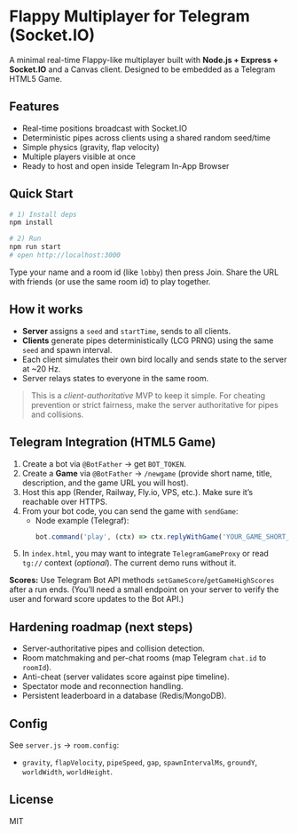 # Flappy Multiplayer for Telegram (Socket.IO)

A minimal real-time Flappy-like multiplayer built with **Node.js + Express + Socket.IO** and a Canvas client.
Designed to be embedded as a Telegram HTML5 Game.

## Features
- Real-time positions broadcast with Socket.IO
- Deterministic pipes across clients using a shared random seed/time
- Simple physics (gravity, flap velocity)
- Multiple players visible at once
- Ready to host and open inside Telegram In-App Browser

## Quick Start
```bash
# 1) Install deps
npm install

# 2) Run
npm run start
# open http://localhost:3000
```

Type your name and a room id (like `lobby`) then press Join. Share the URL with friends (or use the same room id) to play together.

## How it works
- **Server** assigns a `seed` and `startTime`, sends to all clients.
- **Clients** generate pipes deterministically (LCG PRNG) using the same `seed` and spawn interval.
- Each client simulates their own bird locally and sends state to the server at ~20 Hz.
- Server relays states to everyone in the same room.

> This is a *client-authoritative* MVP to keep it simple. For cheating prevention or strict fairness, make the server authoritative for pipes and collisions.

## Telegram Integration (HTML5 Game)
1. Create a bot via `@BotFather` → get `BOT_TOKEN`.
2. Create a **Game** via `@BotFather` → `/newgame` (provide short name, title, description, and the game URL you will host).
3. Host this app (Render, Railway, Fly.io, VPS, etc.). Make sure it’s reachable over HTTPS.
4. From your bot code, you can send the game with `sendGame`:
   - Node example (Telegraf):
     ```js
     bot.command('play', (ctx) => ctx.replyWithGame('YOUR_GAME_SHORT_NAME'));
     ```
5. In `index.html`, you may want to integrate `TelegramGameProxy` or read `tg://` context (_optional_). The current demo runs without it.

**Scores:** Use Telegram Bot API methods `setGameScore`/`getGameHighScores` after a run ends. (You’ll need a small endpoint on your server to verify the user and forward score updates to the Bot API.)

## Hardening roadmap (next steps)
- Server-authoritative pipes and collision detection.
- Room matchmaking and per-chat rooms (map Telegram `chat.id` to `roomId`).
- Anti-cheat (server validates score against pipe timeline).
- Spectator mode and reconnection handling.
- Persistent leaderboard in a database (Redis/MongoDB).

## Config
See `server.js` → `room.config`:
- `gravity`, `flapVelocity`, `pipeSpeed`, `gap`, `spawnIntervalMs`, `groundY`, `worldWidth`, `worldHeight`.

## License
MIT

